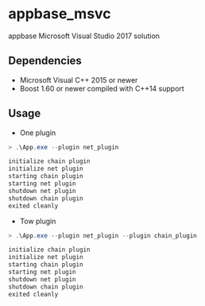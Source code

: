 # appbase_msvc

appbase Microsoft Visual Studio 2017 solution

## Dependencies

- Microsoft Visual C++ 2015 or newer
- Boost 1.60 or newer compiled with C++14 support

## Usage

- One plugin

```ps1
> .\App.exe --plugin net_plugin
```

```ps1
initialize chain plugin
initialize net plugin
starting chain plugin
starting net plugin
shutdown net plugin
shutdown chain plugin
exited cleanly
```

- Tow plugin

```ps1
> .\App.exe --plugin net_plugin --plugin chain_plugin
```

```ps1
initialize chain plugin
initialize net plugin
starting chain plugin
starting net plugin
shutdown net plugin
shutdown chain plugin
exited cleanly
```